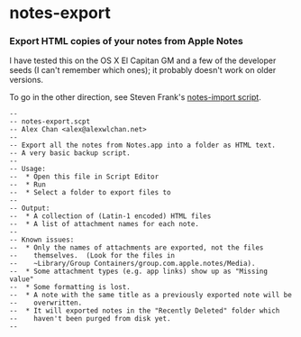 # notes-export

### Export HTML copies of your notes from Apple Notes

I have tested this on the OS X El Capitan GM and a few of the developer seeds (I can't remember which ones); it probably doesn't work on older versions.

To go in the other direction, see Steven Frank's [notes-import script](https://github.com/panicsteve/notes-import).

    --
    -- notes-export.scpt
    -- Alex Chan <alex@alexwlchan.net>
    --
    -- Export all the notes from Notes.app into a folder as HTML text.
    -- A very basic backup script.
    --
    -- Usage:
    --  * Open this file in Script Editor
    --  * Run
    --  * Select a folder to export files to
    --
    -- Output:
    --  * A collection of (Latin-1 encoded) HTML files
    --  * A list of attachment names for each note.
    --
    -- Known issues:
    --  * Only the names of attachments are exported, not the files
    --    themselves.  (Look for the files in
    --    ~Library/Group Containers/group.com.apple.notes/Media).
    --  * Some attachment types (e.g. app links) show up as "Missing value"
    --  * Some formatting is lost.
    --  * A note with the same title as a previously exported note will be
    --    overwritten.
    --  * It will exported notes in the "Recently Deleted" folder which
    --    haven't been purged from disk yet.
    --